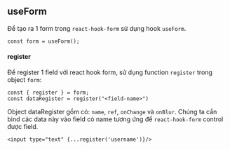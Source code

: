 ## useForm

Để tạo ra 1 form trong `react-hook-form` sử dụng hook `useForm`.

```
const form = useForm();
```

#### register

Để register 1 field với react hook form, sử dụng function `register` trong object `form`:

```
const { register } = form;
const dataRegister = register("<field-name>")
```

Object dataRegister gồm có: `name`, `ref`, `onChange` và `onBlur`. Chúng ta cần bind các data này vào field có name tương ứng để `react-hook-form` control được field.

```
<input type="text" {...register('username')}/>
```
